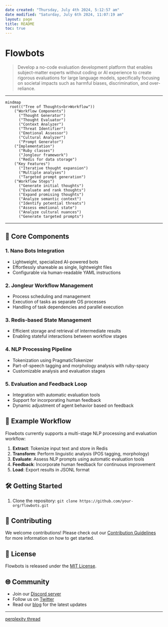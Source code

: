 ```yaml
---
date created: "Thursday, July 4th 2024, 5:12:57 am"
date modified: "Saturday, July 6th 2024, 11:07:19 am"
layout: page
title: README
toc: true
---
```




# Flowbots



> Develop a no-code evaluation development platform that enables subject-matter experts without coding or AI experience to create rigorous evaluations for large language models, specifically focusing on societal impacts such as harmful biases, discrimination, and over-reliance.

---

``` mermaid
mindmap
  root(("Tree of Thoughts<br>Workflow"))
    ("Workflow Components")
      ("Thought Generator")
      ("Thought Evaluator")
      ("Context Analyzer")
      ("Threat Identifier")
      ("Emotional Assessor")
      ("Cultural Analyzer")
      ("Prompt Generator")
    ("Implementation")
      ("Ruby classes")
      ("Jongleur framework")
      ("Redis for data storage")
    ("Key Features")
      ("Iterative thought expansion")
      ("Multiple analyses")
      ("Targeted prompt generation")
    ("Workflow Steps")
      ("Generate initial thoughts")
      ("Evaluate and rank thoughts")
      ("Expand promising thoughts")
      ("Analyze semantic context")
      ("Identify potential threats")
      ("Assess emotional state")
      ("Analyze cultural nuances")
      ("Generate targeted prompts")
```

---


## 🎯 Core Components

### 1. Nano Bots Integration

- Lightweight, specialized AI-powered bots
- Effortlessly shareable as single, lightweight files
- Configurable via human-readable YAML instructions

### 2. Jongleur Workflow Management

- Process scheduling and management
- Execution of tasks as separate OS processes
- Handling of task dependencies and parallel execution

### 3. Redis-based State Management

- Efficient storage and retrieval of intermediate results
- Enabling stateful interactions between workflow stages

### 4. NLP Processing Pipeline

- Tokenization using PragmaticTokenizer
- Part-of-speech tagging and morphology analysis with ruby-spacy
- Customizable analysis and evaluation stages

### 5. Evaluation and Feedback Loop

- Integration with automatic evaluation tools
- Support for incorporating human feedback
- Dynamic adjustment of agent behavior based on feedback

## 🚀 Example Workflow

Flowbots currently supports a multi-stage NLP processing and evaluation workflow:

1.  **Extract**: Tokenize input text and store in Redis
2.  **Transform**: Perform linguistic analysis (POS tagging, morphology)
3.  **Evaluate**: Assess NLP prompts using automatic evaluation tools
4.  **Feedback**: Incorporate human feedback for continuous improvement
5.  **Load**: Export results in JSONL format

## 🛠 Getting Started

1.  Clone the repository: `git clone https://github.com/your-org/flowbots.git`

## 🤝 Contributing

We welcome contributions! Please check out our [Contribution Guidelines](CONTRIBUTING.md) for more information on how to get started.

## 📜 License

Flowbots is released under the [MIT License](LICENSE).

## 🌐 Community

- Join our [Discord server](https://discord.gg/flowbots)
- Follow us on [Twitter](https://twitter.com/FlowbotsAI)
- Read our [blog](https://flowbots.ai/blog) for the latest updates

---

[perplexity thread](https://www.perplexity.ai/search/compile-a-list-of-ruby-librari-TqN2sMgDQpSSrufPc1O6_Q)
